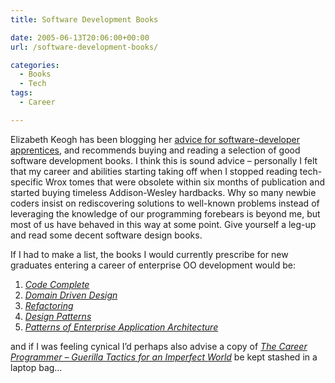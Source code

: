 ```yaml
---
title: Software Development Books

date: 2005-06-13T20:06:00+00:00
url: /software-development-books/

categories:
  - Books
  - Tech
tags:
  - Career

---
```


Elizabeth Keogh has been blogging her [advice for software-developer apprentices][1], and recommends buying and reading a selection of good software development books. I think this is sound advice – personally I felt that my career and abilities starting taking off when I stopped reading tech-specific Wrox tomes that were obsolete within six months of publication and started buying timeless Addison-Wesley hardbacks. Why so many newbie coders insist on rediscovering solutions to well-known problems instead of leveraging the knowledge of our programming forebears is beyond me, but most of us have behaved in this way at some point. Give yourself a leg-up and read some decent software design books.

If I had to make a list, the books I would currently prescribe for new graduates entering a career of enterprise OO development would be:

  1. [_Code Complete_][2]
  2. [_Domain Driven Design_][3]
  3. [_Refactoring_][4]
  4. [_Design Patterns_][5]
  5. [_Patterns of Enterprise Application Architecture_][6]

and if I was feeling cynical I’d perhaps also advise a copy of [_The Career Programmer – Guerilla Tactics for an Imperfect World_][7] be kept stashed in a laptop bag…

 [1]: http://www.livejournal.com/users/sirenian/19432.html
 [2]: http://www.amazon.co.uk/exec/obidos/ASIN/0735619670
 [3]: http://www.amazon.co.uk/exec/obidos/ASIN/0321125215
 [4]: http://www.amazon.co.uk/exec/obidos/ASIN/0201485672
 [5]: http://www.amazon.co.uk/exec/obidos/ASIN/0201633612
 [6]: http://www.amazon.co.uk/exec/obidos/ASIN/0321127420
 [7]: http://www.amazon.co.uk/exec/obidos/ASIN/1590590082